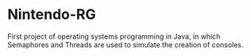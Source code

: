# Nintendo-RG
First project of operating systems programming in Java, in which Semaphores and Threads are used to simulate the creation of consoles.
